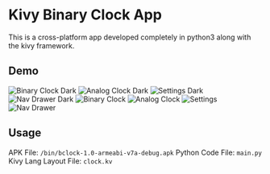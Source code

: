 # Kivy Binary Clock App
This is a cross-platform app developed completely in python3 along with the kivy framework.

## Demo

![Binary Clock Dark](/demo/binary_clock_dark.png)
![Analog Clock Dark](/demo/analog_clock_dark.png)
![Settings Dark](/demo/settings_dark.png)
![Nav Drawer Dark](/demo/nav_drawer_dark.png)
![Binary Clock](/demo/binary_clock.png)
![Analog Clock](/demo/analog_clock.png)
![Settings](/demo/settings.png)
![Nav Drawer](/demo/nav_drawer.png)

## Usage

APK File: `/bin/bclock-1.0-armeabi-v7a-debug.apk`
Python Code File: `main.py`
Kivy Lang Layout File: `clock.kv`
